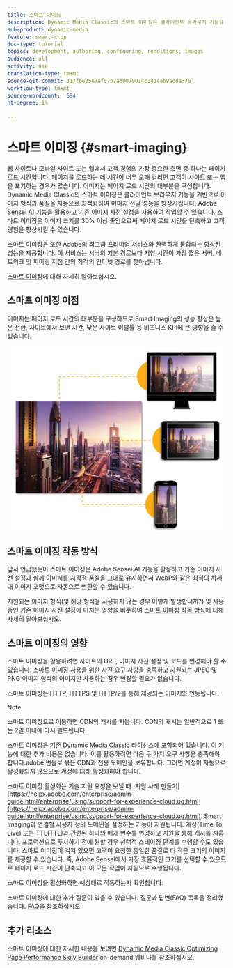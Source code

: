 ```yaml
---
title: 스마트 이미징
description: Dynamic Media Classic의 스마트 이미징은 클라이언트 브라우저 기능을 기반으로 이미지 형식과 품질을 자동으로 최적화하여 이미지 전달 성능을 향상시킵니다. Adobe Sensei AI 기능을 활용하고 기존 이미지 사전 설정을 사용하여 작업할 수 있습니다. 스마트 이미징에 대한 자세한 내용과 신속한 페이지 로드를 통해 고객 경험을 향상시키는 방법을 살펴볼 수 있습니다.
sub-product: dynamic-media
feature: smart-crop
doc-type: tutorial
topics: development, authoring, configuring, renditions, images
audience: all
activity: use
translation-type: tm+mt
source-git-commit: 317fb625e7af57b7ad0079014c341eab9adda376
workflow-type: tm+mt
source-wordcount: '694'
ht-degree: 1%

---
```



# 스마트 이미징 {#smart-imaging}

웹 사이트나 모바일 사이트 또는 앱에서 고객 경험의 가장 중요한 측면 중 하나는 페이지 로드 시간입니다. 페이지를 로드하는 데 시간이 너무 오래 걸리면 고객이 사이트 또는 앱을 포기하는 경우가 많습니다. 이미지는 페이지 로드 시간의 대부분을 구성합니다. Dynamic Media Classic의 스마트 이미징은 클라이언트 브라우저 기능을 기반으로 이미지 형식과 품질을 자동으로 최적화하여 이미지 전달 성능을 향상시킵니다. Adobe Sensei AI 기능을 활용하고 기존 이미지 사전 설정을 사용하여 작업할 수 있습니다. 스마트 이미징은 이미지 크기를 30% 이상 줄임으로써 페이지 로드 시간을 단축하고 고객 경험을 향상시킬 수 있습니다.

스마트 이미징은 또한 Adobe의 최고급 프리미엄 서비스와 완벽하게 통합되는 향상된 성능을 제공합니다. 이 서비스는 서버의 기본 경로보다 지연 시간이 가장 짧은 서버, 네트워크 및 피어링 지점 간의 최적의 인터넷 경로를 찾아냅니다.

[스마트 이미징](https://docs.adobe.com/content/help/en/experience-manager-64/assets/dynamic/imaging-faq.html)에 대해 자세히 알아보십시오.

## 스마트 이미징 이점

이미지는 페이지 로드 시간의 대부분을 구성하므로 Smart Imaging의 성능 향상은 높은 전환, 사이트에서 보낸 시간, 낮은 사이트 이탈률 등 비즈니스 KPI에 큰 영향을 줄 수 있습니다.

![이미지](assets/smart-imaging/smart-imaging-1.png)

## 스마트 이미징 작동 방식

앞서 언급했듯이 스마트 이미징은 Adobe Sensei AI 기능을 활용하고 기존 이미지 사전 설정과 함께 이미지를 시각적 품질을 그대로 유지하면서 WebP와 같은 최적의 차세대 이미지 포맷으로 자동으로 변환할 수 있습니다.

지원되는 이미지 형식(및 해당 형식을 사용하지 않는 경우 어떻게 발생합니까?) 및 사용 중인 기존 이미지 사전 설정에 미치는 영향을 비롯하여 [스마트 이미징 작동 방식](https://docs.adobe.com/content/help/en/experience-manager-64/assets/dynamic/imaging-faq.html#how-does-smart-imaging-work)에 대해 자세히 알아보십시오.

## 스마트 이미징의 영향

스마트 이미징을 활용하려면 사이트의 URL, 이미지 사전 설정 및 코드를 변경해야 할 수 있습니다. 스마트 이미징 사용을 위한 사전 요구 사항을 충족하고 지원되는 JPEG 및 PNG 이미지 형식의 이미지만 사용하는 경우 변경할 필요가 없습니다.

스마트 이미징은 HTTP, HTTPS 및 HTTP/2를 통해 제공되는 이미지와 연동됩니다.

>[!NOTE]
>
>스마트 이미징으로 이동하면 CDN의 캐시를 지웁니다. CDN의 캐시는 일반적으로 1 또는 2일 이내에 다시 빌드됩니다.

스마트 이미징은 기존 Dynamic Media Classic 라이선스에 포함되어 있습니다. 이 기능에 대한 추가 비용은 없습니다. 이를 활용하려면 다음 두 가지 요구 사항을 충족해야 합니다.adobe 번들로 묶은 CDN과 전용 도메인을 보유합니다. 그러면 계정이 자동으로 활성화되지 않으므로 계정에 대해 활성화해야 합니다.

스마트 이미징 활성화는 기술 지원 요청을 보낼 때 |지원 사례 만들기| [https://helpx.adobe.com/enterprise/admin-guide.html/enterprise/using/support-for-experience-cloud.ug.html](https://helpx.adobe.com/enterprise/admin-guide.html/enterprise/using/support-for-experience-cloud.ug.html). Smart Imaging과 연결할 사용자 정의 도메인을 설정하는 기능이 지원됩니다. 캐싱(Time To Live) 또는 TTL(TTL)과 관련된 하나의 매개 변수를 변경하고 지원을 통해 캐시를 지웁니다. 프로덕션으로 푸시하기 전에 원할 경우 선택적 스테이징 단계를 수행할 수도 있습니다. 스마트 이미징이 켜져 있으면 고객이 요청한 동일한 품질로 더 작은 크기의 이미지를 제공할 수 있습니다. 즉, Adobe Sensei에서 가장 효율적인 크기를 선택할 수 있으므로 페이지 로드 시간이 단축되고 이 모든 작업이 자동으로 수행됩니다.

스마트 이미징을 활성화하면 예상대로 작동하는지 확인합니다.

스마트 이미징에 대한 추가 질문이 있을 수 있습니다. 질문과 답변(FAQ) 목록을 정리했습니다. [FAQ](https://docs.adobe.com/content/help/en/experience-manager-64/assets/dynamic/imaging-faq.html)을 참조하십시오.

## 추가 리소스

스마트 이미징에 대한 자세한 내용을 보려면 [Dynamic Media Classic Optimizing Page Performance Skily Builder](https://seminars.adobeconnect.com/pzc1gw0cihpv) on-demand 웨비나를 참조하십시오.
